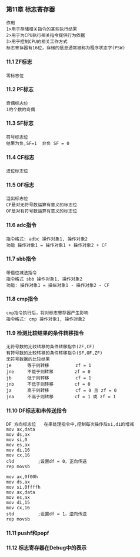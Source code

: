 ### 第11章 标志寄存器
    作用
    1>用于存储相关指令的某些执行结果
    2>用于为CPU执行相关指令提供行为依据
    3>用于控制CPU的相关工作方式
    标志寄存器有16位，存储的信息通常被称为程序状态字(PSW)
#### 11.1 ZF标志
    零标志位
#### 11.2 PF标志
    奇偶标志位
    1的个数的奇偶
#### 11.3 SF标志
    符号标志位
    结果为负,SF=1  非负 SF = 0 
#### 11.4 CF标志
    进位标志位
#### 11.5 OF标志
    溢出标志位
    CF是对无符号数运算有意义的标志位
    OF是对有符号数运算有意义的标志位

#### 11.6 adc指令
    指令格式: adbc 操作对象1, 操作对象2 
    功能 操作对象1 = 操作对象1 + 操作对象2 + CF 

#### 11.7 sbb指令
    带借位减法指令 
    指令格式 sbb 操作对象1, 操作对象2 
    功能: 操作对象1 = 操纵对象1 - 操作对象2 - CF 
#### 11.8 cmp指令 
    cmp指令执行后，将对标志寄存器产生影响
    指令格式: cmp 操作对象1, 操作对象2 

#### 11.9 检测比较结果的条件转移指令
    无符号数的比较转移的条件转移指令(ZF,CF)
    有符号数的比较转移的条件转移指令(SF,OF,ZF)
    无符号数据的比较结果 
    je      等于则转移          zf = 1
    jne     不能于则转移        zf = 0 
    jb      低于则转移          cf = 1 
    jnb     不低于则转移        cf = 0
    ja      高于则转移          cf = 0 且 zf = 0 
    jna     不高于则转移        cf = 1 或 zf = 1 

#### 11.10 DF标志和串传送指令
    DF 方向标志位   在串处理指令中,控制每次操作后si,di的增减
    mov ax,data 
    mov ds,ax 
    mov si,0 
    mov es,ax 
    mov di,16 
    mov cx,16 
    cld         ;设置df = 0，正向传送
    rep movsb 

    mov ax,0f00h 
    mov ds,ax 
    mov si,0ffffh 
    mov ax,data 
    mov es,ax 
    mov di,15 
    mov cx,16 
    std         ;设置df = 1，逆向传送 
    rep movsb 

#### 11.11 pushf和popf 

#### 11.12 标志寄存器在Debug中的表示
